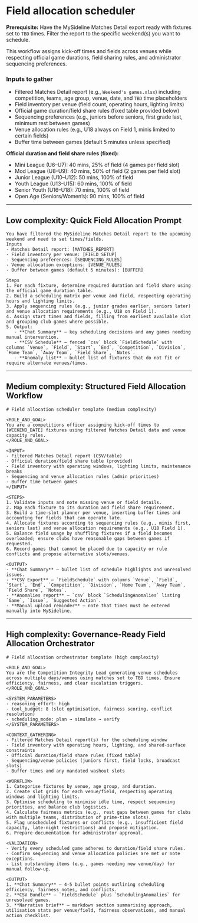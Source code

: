 # Field allocation scheduler

**Prerequisite:** Have the MySideline Matches Detail export ready with fixtures set to `TBD` times. Filter the report to the specific weekend(s) you want to schedule.

This workflow assigns kick-off times and fields across venues while respecting official game durations, field sharing rules, and administrator sequencing preferences.

### Inputs to gather

- Filtered Matches Detail report (e.g., `Weekend's games.xlsx`) including competition, teams, age group, venue, date, and `TBD` time placeholders
- Field inventory per venue (field count, operating hours, lighting limits)
- Official game duration/field share rules (fixed table provided below)
- Sequencing preferences (e.g., juniors before seniors, first grade last, minimum rest between games)
- Venue allocation rules (e.g., U18 always on Field 1, minis limited to certain fields)
- Buffer time between games (default 5 minutes unless specified)

**Official duration and field share rules (fixed):**
- Mini League (U6–U7): 40 mins, 25% of field (4 games per field slot)
- Mod League (U8–U9): 40 mins, 50% of field (2 games per field slot)
- Junior League (U10–U12): 50 mins, 100% of field
- Youth League (U13–U15): 60 mins, 100% of field
- Senior Youth (U16–U18): 70 mins, 100% of field
- Open Age (Seniors/Women’s): 90 mins, 100% of field

---

## Low complexity: Quick Field Allocation Prompt

```text
You have filtered the MySideline Matches Detail report to the upcoming weekend and need to set times/fields.
Inputs
- Matches Detail report: [MATCHES_REPORT]
- Field inventory per venue: [FIELD_SETUP]
- Sequencing preferences: [SEQUENCING_RULES]
- Venue allocation exceptions: [VENUE_RULES]
- Buffer between games (default 5 minutes): [BUFFER]

Steps
1. For each fixture, determine required duration and field share using the official game duration table.
2. Build a scheduling matrix per venue and field, respecting operating hours and lighting limits.
3. Apply sequencing rules (e.g., junior grades earlier, seniors later) and venue allocation requirements (e.g., U18 on Field 1).
4. Assign start times and fields, filling from earliest available slot and grouping club games where possible.
5. Output:
   - **Chat Summary** – key scheduling decisions and any games needing manual intervention.
   - **CSV Schedule** – fenced `csv` block `FieldSchedule` with columns `Venue`, `Field`, `Start`, `End`, `Competition`, `Division`, `Home Team`, `Away Team`, `Field Share`, `Notes`.
   - **Anomaly list** – bullet list of fixtures that do not fit or require alternate venues/times.
```

---

## Medium complexity: Structured Field Allocation Workflow

```text
# Field allocation scheduler template (medium complexity)

<ROLE_AND_GOAL>
You are a competitions officer assigning kick-off times to [WEEKEND_DATE] fixtures using filtered Matches Detail data and venue capacity rules.
</ROLE_AND_GOAL>

<INPUT>
- Filtered Matches Detail report (CSV/table)
- Official duration/field share table (provided)
- Field inventory with operating windows, lighting limits, maintenance breaks
- Sequencing and venue allocation rules (admin priorities)
- Buffer time between games
</INPUT>

<STEPS>
1. Validate inputs and note missing venue or field details.
2. Map each fixture to its duration and field share requirement.
3. Build a time-slot planner per venue, inserting buffer times and accounting for fields that can operate late.
4. Allocate fixtures according to sequencing rules (e.g., minis first, seniors last) and venue allocation requirements (e.g., U18 Field 1).
5. Balance field usage by shuffling fixtures if a field becomes overloaded; ensure clubs have reasonable gaps between games if requested.
6. Record games that cannot be placed due to capacity or rule conflicts and propose alternative slots/venues.

<OUTPUT>
- **Chat Summary** – bullet list of schedule highlights and unresolved issues.
- **CSV Export** – `FieldSchedule` with columns `Venue`, `Field`, `Start`, `End`, `Competition`, `Division`, `Home Team`, `Away Team`, `Field Share`, `Notes`.
- **Anomalies report** – `csv` block `SchedulingAnomalies` listing `Game`, `Issue`, `Suggested Action`.
- **Manual upload reminder** – note that times must be entered manually into MySideline.
```

---

## High complexity: Governance-Ready Field Allocation Orchestrator

```text
# Field allocation orchestrator template (high complexity)

<ROLE_AND_GOAL>
You are the Competition Integrity Lead generating venue schedules across multiple days/venues using matches set to TBD times. Ensure efficiency, fairness, and clear escalation triggers.
</ROLE_AND_GOAL>

<SYSTEM_PARAMETERS>
- reasoning_effort: high
- tool_budget: 8 (slot optimisation, fairness scoring, conflict resolution)
- scheduling_mode: plan → simulate → verify
</SYSTEM_PARAMETERS>

<CONTEXT_GATHERING>
- Filtered Matches Detail report(s) for the scheduling window
- Field inventory with operating hours, lighting, and shared-surface constraints
- Official duration/field share rules (fixed table)
- Sequencing/venue policies (juniors first, field locks, broadcast slots)
- Buffer times and any mandated washout slots

<WORKFLOW>
1. Categorise fixtures by venue, age group, and duration.
2. Create slot grids for each venue/field, respecting operating windows and lighting limits.
3. Optimise scheduling to minimise idle time, respect sequencing priorities, and balance club logistics.
4. Calculate fairness metrics (e.g., rest gaps between games for clubs with multiple teams, distribution of prime-time slots).
5. Flag unscheduled fixtures or conflicts (e.g., insufficient field capacity, late-night restrictions) and propose mitigation.
6. Prepare documentation for administrator approval.

<VALIDATION>
- Verify every scheduled game adheres to duration/field share rules.
- Confirm sequencing and venue allocation policies are met or note exceptions.
- List outstanding items (e.g., games needing new venue/day) for manual follow-up.

<OUTPUT>
1. **Chat Summary** – 4-5 bullet points outlining scheduling efficiency, fairness notes, and conflicts.
2. **CSV Bundle** – `FieldSchedule` plus `SchedulingAnomalies` for unresolved games.
3. **Narrative brief** – markdown section summarising approach, utilisation stats per venue/field, fairness observations, and manual action checklist.
```
